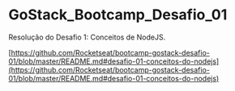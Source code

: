 # GoStack_Bootcamp_Desafio_01
Resolução do Desafio 1: Conceitos de NodeJS.
 
[https://github.com/Rocketseat/bootcamp-gostack-desafio-01/blob/master/README.md#desafio-01-conceitos-do-nodejs](https://github.com/Rocketseat/bootcamp-gostack-desafio-01/blob/master/README.md#desafio-01-conceitos-do-nodejs)
